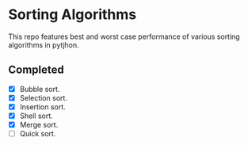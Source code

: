 # Sorting Algorithms
This repo features best and worst case performance of various sorting algorithms in pytjhon.

## Completed

- [x] Bubble sort.
- [x] Selection sort.
- [x] Insertion sort.
- [x] Shell sort.
- [x] Merge sort.
- [ ] Quick sort.
